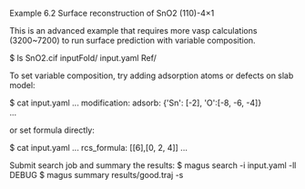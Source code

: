 Example 6.2
Surface reconstruction of SnO2 (110)-4×1

This is an advanced example that requires more vasp calculations (3200~7200) to run surface prediction with variable composition.

$ ls
    SnO2.cif  inputFold/  input.yaml  Ref/

To set variable composition, try adding adsorption atoms or defects on slab model: 

$ cat input.yaml
    ...
    modification: 
        adsorb: {'Sn': [-2], 'O':[-8, -6, -4]}     
    ...

or set formula directly:

$ cat input.yaml
    ...
    rcs_formula: [[6],[0, 2, 4]]
    ...

Submit search job and summary the results:
$ magus search -i input.yaml -ll DEBUG
$ magus summary results/good.traj -s
